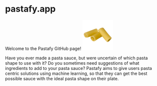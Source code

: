 # pastafy.app

Welcome to the Pastafy GitHub page!
<img src ="src/Front/Rotini.png" width=100>


Have you ever made a pasta sauce, but were uncertain of which pasta shape to use with it? Do you sometimes need suggestions of what ingredients to add to your pasta sauce? Pastafy aims to give users pasta centric solutions using machine learning, so that they can get the best possible sauce with the ideal pasta shape on their plate. 
